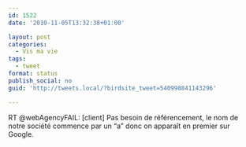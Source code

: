 ```yaml
---
id: 1522
date: '2010-11-05T13:32:38+01:00'

layout: post
categories:
  - Vis ma vie
tags:
  - tweet
format: status
publish_social: no
guid: 'http://tweets.local/?birdsite_tweet=540998841143296'

---
```


RT @webAgencyFAIL: \[client\] Pas besoin de référencement, le nom de notre société commence par un “a” donc on apparaît en premier sur Google.